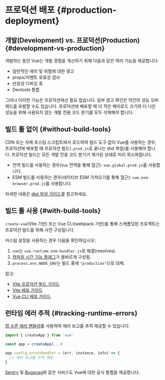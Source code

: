 # 프로덕션 배포 {#production-deployment}

## 개발(Development) vs. 프로덕션(Production) {#development-vs-production}

개발하는 동안 Vue는 개발 경험을 개선하기 위해 다음과 같은 여러 기능을 제공합니다:

- 일반적인 에러 및 위험에 대한 경고
- props/이벤트 유효성 검사
- 반응성 디버깅 훅
- Devtools 통합

그러나 이러한 기능은 프로덕션에선 필요 없습니다.
일부 경고 확인은 약간의 성능 오버헤드를 유발할 수도 있습니다.
프로덕션에 배포할 때 더 작은 페이로드 크기와 더 나은 성능을 위해 사용되지 않는 개발 전용 코드 분기를 모두 삭제해야 합니다.

## 빌드 툴 없이 {#without-build-tools}

CDN 또는 자체 호스팅 스크립트에서 로드하여 빌드 도구 없이 Vue를 사용하는 경우, 프로덕션에 배포할 때 프로덕션 빌드(`.prod.js`로 끝나는 dist 파일)를 사용해야 합니다.
프로덕션 빌드는 모든 개발 전용 코드 분기가 제거된 상태로 미리 최소화됩니다.

- 전역 빌드를 사용하는 경우(`Vue` 전역을 통해 접근): `vue.global.prod.js`를 사용합니다.
- ESM 빌드를 사용하는 경우(네이티브 ESM 가져오기를 통해 접근): `vue.esm-browser.prod.js`를 사용합니다.

자세한 내용은 [dist 파일 가이드](https://github.com/vuejs/core/tree/main/packages/vue#which-dist-file-to-use)를 참고하세요.

## 빌드 툴 사용 {#with-build-tools}

`create-vue`(Vite 기반) 또는 Vue CLI(webpack 기반)를 통해 스캐폴딩된 프로젝트는 프로덕션 빌드를 위해 사전 구성됩니다.

커스텀 설정을 사용하는 경우 다음을 확인하십시오:

1. `vue`는 `vue.runtime.esm-bundler.js`로 해결(resolves).
2. [컴파일 시간 기능 플래그](https://github.com/vuejs/core/tree/main/packages/vue#bundler-build-feature-flags)가 올바르게 구성됨.
3. <code>process.env<wbr>.NODE_ENV</code>는 빌드 중에 `"production"`으로 대체.

참고:

- [Vite 프로덕션 빌드 가이드](https://vitejs.dev/guide/build.html)
- [Vite 배포 가이드](https://vitejs.dev/guide/static-deploy.html)
- [Vue CLI 배포 가이드](https://cli.vuejs.org/guide/deployment.html)

## 런타임 에러 추적 {#tracking-runtime-errors}

[앱 수준 에러 핸들러](/api/application.html#app-config-errorhandler)를 사용하여 에러 보고를 추적 제공할 수 있습니다:

```js
import { createApp } from 'vue'

const app = createApp(...)

app.config.errorHandler = (err, instance, info) => {
  // 에러 보고를 추적 제공
}
```

[Sentry](https://docs.sentry.io/platforms/javascript/guides/vue/) 및 [Bugsnag](https://docs.bugsnag.com/platforms/javascript/vue/)와 같은 서비스도 Vue에 대한 공식 통합을 제공합니다.
